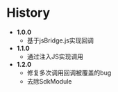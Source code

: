 # History
* **1.0.0**
    - 基于jsBridge.js实现回调
* **1.1.0**
    - 通过注入JS实现调用
* **1.2.0**
    - 修复多次调用回调被覆盖的bug
    - 去除SdkModule
    